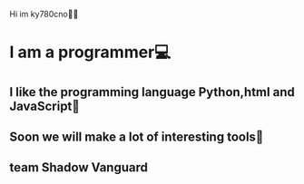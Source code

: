 <body>
<p>Hi im ky780cno👨‍💻</p>
<h1>I am a programmer💻 </h1> 
<h2>I like the programming language Python,html and JavaScript💼 </h2>
<h2>Soon we will make a lot of interesting tools🧿</h2>
  <h2>team Shadow Vanguard</h2>
</body>
</html>
